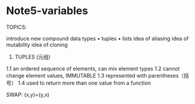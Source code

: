 # Note5-variables

TOPICS:

  introduce new compound data types
    • tuples
    • lists
  idea of aliasing
  idea of mutability
  idea of cloning

1. TUPLES (元组)

  1.1 an ordered sequence of elements, can mix element types
  1.2 cannot change element values, IMMUTABLE
  1.3 represented with parentheses（括号）
  1.4 used to return more than one value from a function
  
   SWAP: (x,y)=(y,x)
   
   




